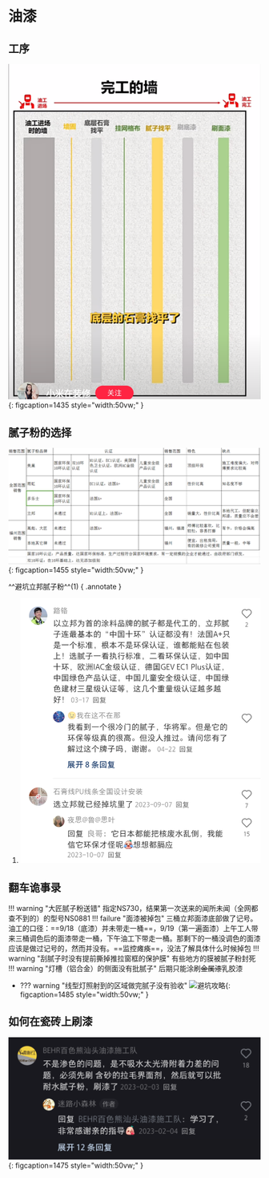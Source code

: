 # 油漆

## 工序
![避坑攻略](images/油漆工序.png "油漆工序"){: figcaption=1435 style="width:50vw;" }

## 腻子粉的选择
![避坑攻略](images/腻子粉的选择.png "腻子粉的选择"){: figcaption=1455 style="width:50vw;" }


^^避坑立邦腻子粉^^(1)
{ .annotate }

1.  ![避坑攻略](images/立邦腻子粉.png "监工指南")

## 翻车诡事录
!!! warning "大匠腻子粉送错"
    指定NS730，结果第一次送来的闻所未闻（全网都查不到的）的型号NS0881
!!! failure "面漆被掉包"
    三桶立邦面漆底部做了记号。油工的口径：==9/18（底漆）并未带走一桶==，9/19（第一遍面漆）上午工人带来三桶调色后的面漆带走一桶，下午油工下带走一桶。那剩下的一桶没调色的面漆应该是做过记号的，然而并没有。==监控瘫痪==，没法了解具体什么时候掉包
!!! warning "刮腻子时没有提前撕掉推拉窗框的保护膜"
    有些地方的膜被腻子粉封死
!!! warning "灯槽（铝合金）的侧面没有批腻子"
    后期只能涂刷~~金属漆~~乳胶漆
- ??? warning "线型灯照射到的区域做完腻子没有验收"
    ![避坑攻略](images/腻子验收.png "腻子验收"){: figcaption=1485 style="width:50vw;" }

## 如何在瓷砖上刷漆
![避坑攻略](images/瓷砖上刷漆.png "瓷砖上刷漆"){: figcaption=1475 style="width:50vw;" }

